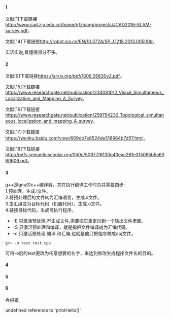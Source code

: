 #### 1
文献[1]下载链接<http://www.cad.zju.edu.cn/home/gfzhang/projects/JCAD2016-SLAM-survey.pdf>。

文献[14]下载链接<http://robot.sia.cn/EN/10.3724/SP.J.1218.2013.00500#>。

实话实说,看懂得部分不多。

#### 2
文献[9]下载链接<https://arxiv.org/pdf/1606.05830v2.pdf>。

文献[15]下载链接<https://www.researchgate.net/publication/234081012_Visual_Simultaneous_Localization_and_Mapping_A_Survey>。

文献[16]下载链接<https://www.researchgate.net/publication/259754230_Topological_simultaneous_localization_and_mapping_A_survey>。

文献[17]下载链接<https://wenku.baidu.com/view/669db7e8524de518964b7d57.html>。

文献[18]下载链接<http://pdfs.semanticscholar.org/050c/50977f6130e43eac281e315085b5a6360606.pdf>。

#### 3
g++是gnu的c++编译器，其在执行编译工作时总共需要四步:  
1.预处理，生成.i文件。  
2.将预处理后的文件转为汇编语言，生成.s文件。  
3.由汇编变为目标代码（机器代码），生成.o文件。  
4.链接目标代码，生成可执行程序。

* -E  只激活预处理,不生成文件,需要把它重定向到一个输出文件里面。
* -S  只激活预处理和编译，就是指把文件编译成为汇编代码。
* -c  只激活预处理,编译,和汇编,也就是他只把程序做成obj文件。

```
g++ -o test test.cpp
```
可将-o后的test更改为任意想要的名字，来达到修改生成程序文件名的目的。

#### 4
#### 5
#### 6
会报错。

undefined reference to 'printHello()'
